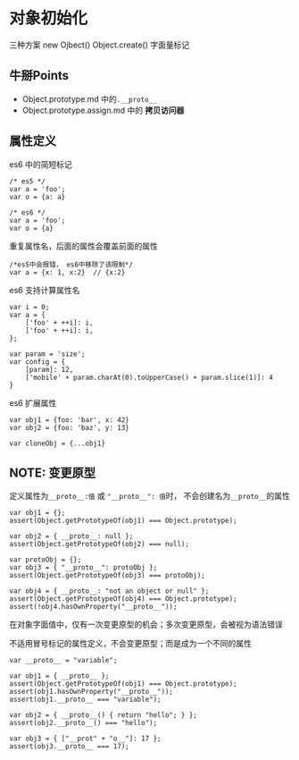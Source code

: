 对象初始化
============
三种方案 new Ojbect()  Object.create()  字面量标记


牛掰Points
-------------
-  Object.prototype.md 中的`.__proto__`
-  Object.prototype.assign.md 中的 **拷贝访问器**


属性定义
------------------------
es6 中的简短标记
```
/* es5 */
var a = 'foo';
var o = {a: a}

/* es6 */
var a = 'foo';
var o = {a}
```

重复属性名，后面的属性会覆盖前面的属性
```
/*es5中会报错， es6中移除了该限制*/
var a = {x: 1, x:2}  // {x:2}
```

es6 支持计算属性名
```
var i = 0;
var a = {
    ['foo' + ++i]: i,
    ['foo' + ++i]: i,
};

var param = 'size';
var config = {
    [param]: 12,
    ['mobile' + param.charAt(0).toUpperCase() + param.slice(1)]: 4
}
```

es6 扩展属性
```
var obj1 = {foo: 'bar', x: 42}
var obj2 = {foo: 'baz', y: 13}

var cloneObj = {...obj1}
```

NOTE: 变更原型
------------------

定义属性为`__proto__:值` 或 `"__proto__": 值`时， 不会创建名为`__proto__`的属性
```
var obj1 = {};
assert(Object.getPrototypeOf(obj1) === Object.prototype);

var obj2 = { __proto__: null };
assert(Object.getPrototypeOf(obj2) === null);

var protoObj = {};
var obj3 = { "__proto__": protoObj };
assert(Object.getPrototypeOf(obj3) === protoObj);

var obj4 = { __proto__: "not an object or null" };
assert(Object.getPrototypeOf(obj4) === Object.prototype);
assert(!obj4.hasOwnProperty("__proto__"));
```

在对象字面值中，仅有一次变更原型的机会；多次变更原型，会被视为语法错误

不适用冒号标记的属性定义，不会变更原型；而是成为一个不同的属性
```
var __proto__ = "variable";

var obj1 = { __proto__ };
assert(Object.getPrototypeOf(obj1) === Object.prototype);
assert(obj1.hasOwnProperty("__proto__"));
assert(obj1.__proto__ === "variable");

var obj2 = { __proto__() { return "hello"; } };
assert(obj2.__proto__() === "hello");

var obj3 = { ["__prot" + "o__"]: 17 };
assert(obj3.__proto__ === 17);
```
